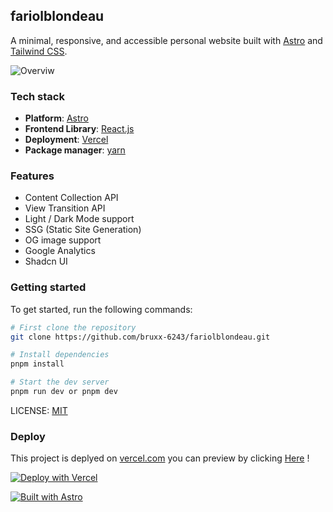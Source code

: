## fariolblondeau

A minimal, responsive, and accessible personal website built with [Astro](https://astro.build/) and [Tailwind CSS](https://tailwindcss.com/).

![Overviw](https://github.com/user-attachments/assets/7ef60458-8497-4c59-a710-4d0bb2b3afaa)

### Tech stack

- **Platform**: [Astro](https://github.com/withastro/astro)
- **Frontend Library**: [React.js](https://react.dev/)
- **Deployment**: [Vercel](https://www.netlify.com/)
- **Package manager**: [yarn](https://pnpm.io/)

### Features

- Content Collection API
- View Transition API
- Light / Dark Mode support
- SSG (Static Site Generation)
- OG image support
- Google Analytics
- Shadcn UI

### Getting started

To get started, run the following commands:

```bash
# First clone the repository
git clone https://github.com/bruxx-6243/fariolblondeau.git

# Install dependencies
pnpm install

# Start the dev server
pnpm run dev or pnpm dev

```

LICENSE: [MIT](https://github.com/bruxx-6243/fariol-blondeau-resume/blob/main/LICENSE)

### Deploy

This project is deplyed on [vercel.com](vercel.com) you can preview by clicking [Here](https://fariolblondeau.vercel.app/) !

[![Deploy with Vercel](https://vercel.com/button)](https://vercel.com/new/git/external?repository-url=https%3A%2F%2Fgithub.com%2Fdatejer%2Fvercel-badge%2Ftree%2Fmaster)

[![Built with Astro](https://astro.badg.es/v2/built-with-astro/small.svg)](https://astro.build)
